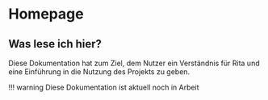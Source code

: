 # Homepage
## Was lese ich hier?
Diese Dokumentation hat zum Ziel, dem Nutzer ein Verständnis für Rita und eine Einführung in die Nutzung des Projekts zu geben.

!!! warning
    Diese Dokumentation ist aktuell noch in Arbeit
